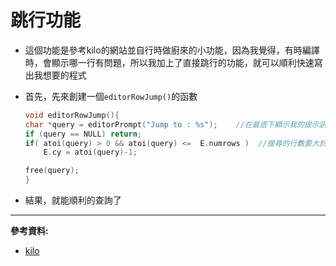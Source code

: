 # 跳行功能
* 這個功能是參考kilo的網站並自行時做廚來的小功能，因為我覺得，有時編譯時，會顯示哪一行有問題，所以我加上了直接跳行的功能，就可以順利快速寫出我想要的程式

* 首先，先來創建一個`editorRowJump()`的函數
    ```c
    void editorRowJump(){
    char *query = editorPrompt("Jump to : %s");    //在最底下顯示我的提示訊息
    if (query == NULL) return;  
    if( atoi(query) > 0 && atoi(query) <=  E.numrows )  //搜尋的行數要大於0或是小於等於最大行數，才會進去做查詢的部分
        E.cy = atoi(query)-1;

    free(query);
    }
    ```

* 結果，就能順利的查詢了
---
**參考資料:**

* [kilo](https://viewsourcecode.org/snaptoken/kilo/05.aTextEditor.html)

